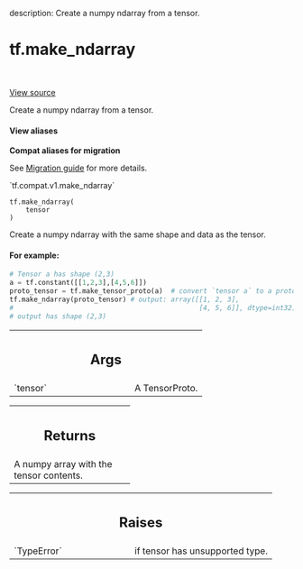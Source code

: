 description: Create a numpy ndarray from a tensor.

<div itemscope itemtype="http://developers.google.com/ReferenceObject">
<meta itemprop="name" content="tf.make_ndarray" />
<meta itemprop="path" content="Stable" />
</div>

# tf.make_ndarray

<!-- Insert buttons and diff -->

<table class="tfo-notebook-buttons tfo-api nocontent" align="left">

</table>

<a target="_blank" href="/code/stable/tensorflow/python/framework/tensor_util.py">View source</a>



Create a numpy ndarray from a tensor.

<section class="expandable">
  <h4 class="showalways">View aliases</h4>
  <p>
<b>Compat aliases for migration</b>
<p>See
<a href="https://www.tensorflow.org/guide/migrate">Migration guide</a> for
more details.</p>
<p>`tf.compat.v1.make_ndarray`</p>
</p>
</section>

<pre class="devsite-click-to-copy prettyprint lang-py tfo-signature-link">
<code>tf.make_ndarray(
    tensor
)
</code></pre>



<!-- Placeholder for "Used in" -->

Create a numpy ndarray with the same shape and data as the tensor.

#### For example:



```python
# Tensor a has shape (2,3)
a = tf.constant([[1,2,3],[4,5,6]])
proto_tensor = tf.make_tensor_proto(a)  # convert `tensor a` to a proto tensor
tf.make_ndarray(proto_tensor) # output: array([[1, 2, 3],
#                                              [4, 5, 6]], dtype=int32)
# output has shape (2,3)
```

<!-- Tabular view -->
 <table class="responsive fixed orange">
<colgroup><col width="214px"><col></colgroup>
<tr><th colspan="2"><h2 class="add-link">Args</h2></th></tr>

<tr>
<td>
`tensor`
</td>
<td>
A TensorProto.
</td>
</tr>
</table>



<!-- Tabular view -->
 <table class="responsive fixed orange">
<colgroup><col width="214px"><col></colgroup>
<tr><th colspan="2"><h2 class="add-link">Returns</h2></th></tr>
<tr class="alt">
<td colspan="2">
A numpy array with the tensor contents.
</td>
</tr>

</table>



<!-- Tabular view -->
 <table class="responsive fixed orange">
<colgroup><col width="214px"><col></colgroup>
<tr><th colspan="2"><h2 class="add-link">Raises</h2></th></tr>

<tr>
<td>
`TypeError`
</td>
<td>
if tensor has unsupported type.
</td>
</tr>
</table>

